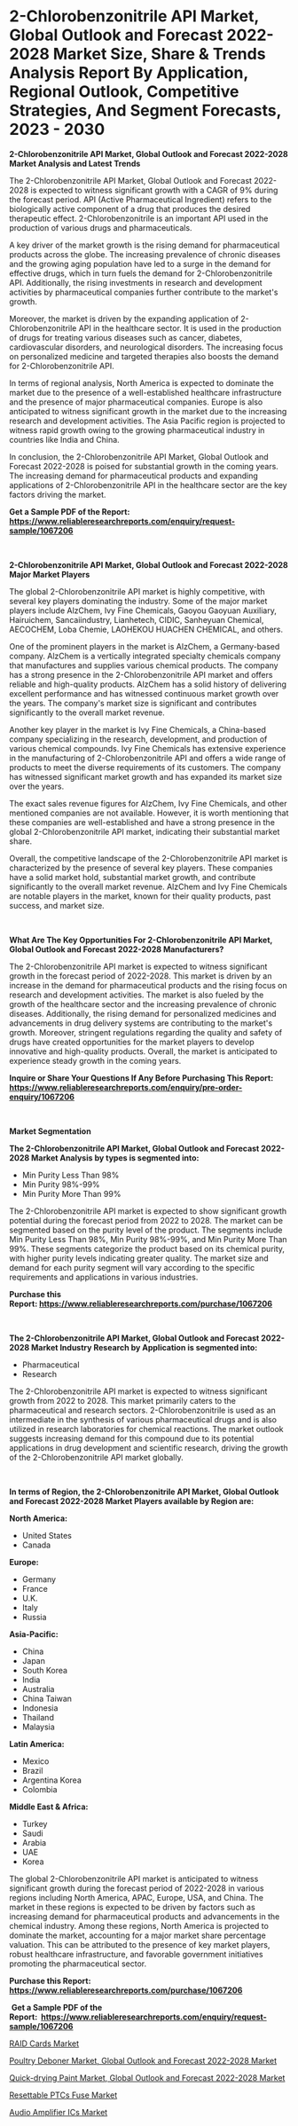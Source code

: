 <p><h1>2-Chlorobenzonitrile API Market, Global Outlook and Forecast 2022-2028 Market Size, Share & Trends Analysis Report By Application, Regional Outlook, Competitive Strategies, And Segment Forecasts, 2023 - 2030</h1></p><p><strong>2-Chlorobenzonitrile API Market, Global Outlook and Forecast 2022-2028 Market Analysis and Latest Trends</strong></p>
<p><p>The 2-Chlorobenzonitrile API Market, Global Outlook and Forecast 2022-2028 is expected to witness significant growth with a CAGR of 9% during the forecast period. API (Active Pharmaceutical Ingredient) refers to the biologically active component of a drug that produces the desired therapeutic effect. 2-Chlorobenzonitrile is an important API used in the production of various drugs and pharmaceuticals.</p><p>A key driver of the market growth is the rising demand for pharmaceutical products across the globe. The increasing prevalence of chronic diseases and the growing aging population have led to a surge in the demand for effective drugs, which in turn fuels the demand for 2-Chlorobenzonitrile API. Additionally, the rising investments in research and development activities by pharmaceutical companies further contribute to the market's growth.</p><p>Moreover, the market is driven by the expanding application of 2-Chlorobenzonitrile API in the healthcare sector. It is used in the production of drugs for treating various diseases such as cancer, diabetes, cardiovascular disorders, and neurological disorders. The increasing focus on personalized medicine and targeted therapies also boosts the demand for 2-Chlorobenzonitrile API.</p><p>In terms of regional analysis, North America is expected to dominate the market due to the presence of a well-established healthcare infrastructure and the presence of major pharmaceutical companies. Europe is also anticipated to witness significant growth in the market due to the increasing research and development activities. The Asia Pacific region is projected to witness rapid growth owing to the growing pharmaceutical industry in countries like India and China.</p><p>In conclusion, the 2-Chlorobenzonitrile API Market, Global Outlook and Forecast 2022-2028 is poised for substantial growth in the coming years. The increasing demand for pharmaceutical products and expanding applications of 2-Chlorobenzonitrile API in the healthcare sector are the key factors driving the market.</p></p>
<p><strong>Get a Sample PDF of the Report:&nbsp; <a href="https://www.reliableresearchreports.com/enquiry/request-sample/1067206">https://www.reliableresearchreports.com/enquiry/request-sample/1067206</a></strong></p>
<p>&nbsp;</p>
<p><strong>2-Chlorobenzonitrile API Market, Global Outlook and Forecast 2022-2028 Major Market Players</strong></p>
<p><p>The global 2-Chlorobenzonitrile API market is highly competitive, with several key players dominating the industry. Some of the major market players include AlzChem, Ivy Fine Chemicals, Gaoyou Gaoyuan Auxiliary, Hairuichem, Sancaiindustry, Lianhetech, CIDIC, Sanheyuan Chemical, AECOCHEM, Loba Chemie, LAOHEKOU HUACHEN CHEMICAL, and others.</p><p>One of the prominent players in the market is AlzChem, a Germany-based company. AlzChem is a vertically integrated specialty chemicals company that manufactures and supplies various chemical products. The company has a strong presence in the 2-Chlorobenzonitrile API market and offers reliable and high-quality products. AlzChem has a solid history of delivering excellent performance and has witnessed continuous market growth over the years. The company's market size is significant and contributes significantly to the overall market revenue.</p><p>Another key player in the market is Ivy Fine Chemicals, a China-based company specializing in the research, development, and production of various chemical compounds. Ivy Fine Chemicals has extensive experience in the manufacturing of 2-Chlorobenzonitrile API and offers a wide range of products to meet the diverse requirements of its customers. The company has witnessed significant market growth and has expanded its market size over the years.</p><p>The exact sales revenue figures for AlzChem, Ivy Fine Chemicals, and other mentioned companies are not available. However, it is worth mentioning that these companies are well-established and have a strong presence in the global 2-Chlorobenzonitrile API market, indicating their substantial market share.</p><p>Overall, the competitive landscape of the 2-Chlorobenzonitrile API market is characterized by the presence of several key players. These companies have a solid market hold, substantial market growth, and contribute significantly to the overall market revenue. AlzChem and Ivy Fine Chemicals are notable players in the market, known for their quality products, past success, and market size.</p></p>
<p>&nbsp;</p>
<p><strong>What Are The Key Opportunities For 2-Chlorobenzonitrile API Market, Global Outlook and Forecast 2022-2028 Manufacturers?</strong></p>
<p><p>The 2-Chlorobenzonitrile API market is expected to witness significant growth in the forecast period of 2022-2028. This market is driven by an increase in the demand for pharmaceutical products and the rising focus on research and development activities. The market is also fueled by the growth of the healthcare sector and the increasing prevalence of chronic diseases. Additionally, the rising demand for personalized medicines and advancements in drug delivery systems are contributing to the market's growth. Moreover, stringent regulations regarding the quality and safety of drugs have created opportunities for the market players to develop innovative and high-quality products. Overall, the market is anticipated to experience steady growth in the coming years.</p></p>
<p><strong>Inquire or Share Your Questions If Any Before Purchasing This Report: <a href="https://www.reliableresearchreports.com/enquiry/pre-order-enquiry/1067206">https://www.reliableresearchreports.com/enquiry/pre-order-enquiry/1067206</a></strong></p>
<p>&nbsp;</p>
<p><strong>Market Segmentation</strong></p>
<p><strong>The 2-Chlorobenzonitrile API Market, Global Outlook and Forecast 2022-2028 Market Analysis by types is segmented into:</strong></p>
<p><ul><li>Min Purity Less Than 98%</li><li>Min Purity 98%-99%</li><li>Min Purity More Than 99%</li></ul></p>
<p><p>The 2-Chlorobenzonitrile API market is expected to show significant growth potential during the forecast period from 2022 to 2028. The market can be segmented based on the purity level of the product. The segments include Min Purity Less Than 98%, Min Purity 98%-99%, and Min Purity More Than 99%. These segments categorize the product based on its chemical purity, with higher purity levels indicating greater quality. The market size and demand for each purity segment will vary according to the specific requirements and applications in various industries.</p></p>
<p><strong>Purchase this Report:&nbsp;<a href="https://www.reliableresearchreports.com/purchase/1067206">https://www.reliableresearchreports.com/purchase/1067206</a></strong></p>
<p>&nbsp;</p>
<p><strong>The 2-Chlorobenzonitrile API Market, Global Outlook and Forecast 2022-2028 Market Industry Research by Application is segmented into:</strong></p>
<p><ul><li>Pharmaceutical</li><li>Research</li></ul></p>
<p><p>The 2-Chlorobenzonitrile API market is expected to witness significant growth from 2022 to 2028. This market primarily caters to the pharmaceutical and research sectors. 2-Chlorobenzonitrile is used as an intermediate in the synthesis of various pharmaceutical drugs and is also utilized in research laboratories for chemical reactions. The market outlook suggests increasing demand for this compound due to its potential applications in drug development and scientific research, driving the growth of the 2-Chlorobenzonitrile API market globally.</p></p>
<p>&nbsp;</p>
<p><strong>In terms of Region, the 2-Chlorobenzonitrile API Market, Global Outlook and Forecast 2022-2028 Market Players available by Region are:</strong></p>
<p>
    <p> <strong> North America: </strong>
        <ul>
            <li>United States</li>
            <li>Canada</li>
        </ul>
        </p> 
    <p> <strong> Europe: </strong>
        <ul>
            <li>Germany</li>
            <li>France</li>
            <li>U.K.</li>
            <li>Italy</li>
            <li>Russia</li>
        </ul>
        </p> 
    <p> <strong> Asia-Pacific: </strong>
        <ul>
            <li>China</li>
            <li>Japan</li>
            <li>South Korea</li>
            <li>India</li>
            <li>Australia</li>
            <li>China Taiwan</li>
            <li>Indonesia</li>
            <li>Thailand</li>
            <li>Malaysia</li>
        </ul>
        </p> 
    <p> <strong> Latin America: </strong>
        <ul>
            <li>Mexico</li>
            <li>Brazil</li>
            <li>Argentina Korea</li>
            <li>Colombia</li>
        </ul>
        </p> 
    <p> <strong> Middle East & Africa: </strong>
        <ul>
            <li>Turkey</li>
            <li>Saudi</li>
            <li>Arabia</li>
            <li>UAE</li>
            <li>Korea</li>
        </ul>
    </p>
    </p>
<p><p>The global 2-Chlorobenzonitrile API market is anticipated to witness significant growth during the forecast period of 2022-2028 in various regions including North America, APAC, Europe, USA, and China. The market in these regions is expected to be driven by factors such as increasing demand for pharmaceutical products and advancements in the chemical industry. Among these regions, North America is projected to dominate the market, accounting for a major market share percentage valuation. This can be attributed to the presence of key market players, robust healthcare infrastructure, and favorable government initiatives promoting the pharmaceutical sector.</p></p>
<p><strong>Purchase this Report: <a href="https://www.reliableresearchreports.com/purchase/1067206">https://www.reliableresearchreports.com/purchase/1067206</a></strong></p>
<p>&nbsp;<strong>Get a Sample PDF of the Report:&nbsp;&nbsp;<a href="https://www.reliableresearchreports.com/enquiry/request-sample/1067206">https://www.reliableresearchreports.com/enquiry/request-sample/1067206</a></strong></p>
<p><strong></strong></p>
<p><p><a href="https://www.linkedin.com/pulse/decoding-raid-cards-market-deep-dive-latest-trends-b7yke/">RAID Cards Market</a></p><p><a href="https://github.com/RoccoManning/Market-Research-Report-List-1/blob/main/poultry-deboner-market-global-outlook-and-forecast-2022-2028-market.md">Poultry Deboner Market, Global Outlook and Forecast 2022-2028 Market</a></p><p><a href="https://github.com/NorbertYates/Market-Research-Report-List-1/blob/main/quick-drying-paint-market-global-outlook-and-forecast-2022-2028-market.md">Quick-drying Paint Market, Global Outlook and Forecast 2022-2028 Market</a></p><p><a href="https://www.reportprime.com/resettable-ptcs-fuse-r5130">Resettable PTCs Fuse Market</a></p><p><a href="https://www.reportprime.com/audio-amplifier-ics-r5132">Audio Amplifier ICs Market</a></p></p>
